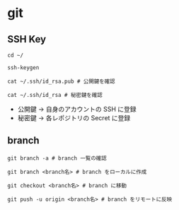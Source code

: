 # git 



## SSH Key 



```
cd ~/

ssh-keygen

cat ~/.ssh/id_rsa.pub # 公開鍵を確認

cat ~/.ssh/id_rsa # 秘密鍵を確認
```



- 公開鍵 -> 自身のアカウントの SSH に登録
- 秘密鍵 -> 各レポジトリの Secret に登録





## branch 

```
git branch -a # branch 一覧の確認

git branch <branch名> # branch をローカルに作成

git checkout <branch名> # branch に移動

git push -u origin <branch名> # branch をリモートに反映
```


